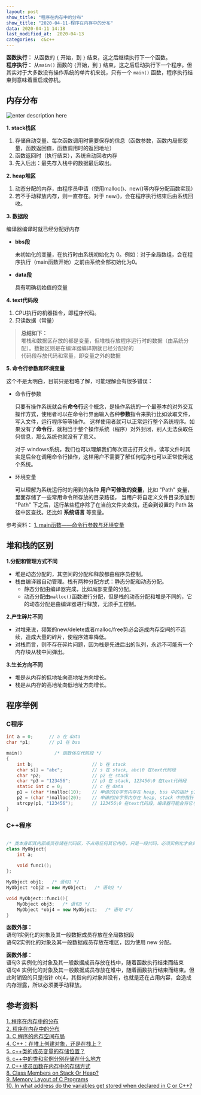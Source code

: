 ```yaml
---
layout: post
show_title: "程序在内存中的分布"
show_title: "2020-04-11-程序在内存中的分布"
data: 2020-04-11 14:18
last_modified_at:  2020-04-13
categories:  c&c++
---
```


**函数执行：** 从函数的  `{` 开始，到 `}` 结束，这之后继续执行下一个函数。  
**程序执行：** 从`main()` 函数的 `{`开始，到 `}` 结束，这之后启动执行下一个程序。但其实对于大多数没有操作系统的单片机来说，只有一个 `main()` 函数，程序执行结束则意味着重启或停机。

<!--more-->

## 内存分布

![enter description here](https://raw.githubusercontent.com/LonlyPan/LonlyPan.github.io/master/images/Posts/2020-4-11-程序在内存中的分布/程序内存分布.png)

**1. stack栈区**
1. 存储自动变量、每次函数调用时需要保存的信息（函数参数，函数内局部变量，函数返回值，函数调用时的返回地址）
2. 函数返回时（执行结束），系统自动回收内存
3. 先入后出：最先存入栈中的数据最后取出。

**2. heap堆区**
1. 动态分配的内存，由程序员申请（使用malloc()、new()等内存分配函数实现）
2. 若不手动释放内存，则一直存在。对于 new()，会在程序执行结束后由系统回收。

**3. 数据段**

编译器编译时就已经分配好内存

- **bbs段**

  未初始化的变量，在执行时由系统初始化为 0。例如：对于全局数组，会在程序执行（main函数开始）之前由系统全部初始化为0。

- **data段**

  具有明确初始值的变量

**4.  text代码段**

1. CPU执行的机器指令，即程序代码。
2. 只读数据（常量）

>**总结如下：**  
堆栈和数据区存放的都是变量，但堆栈存放程序运行时的数据（由系统分配）。数据区则是在编译器编译期就已经分配好的  
代码段存放代码和常量，即变量之外的数据

**5. 命令行参数和环境变量**

这个不是太明白，目前只是粗略了解，可能理解会有很多错误：

- 命令行参数

  只要有操作系统就会有**命令行**这个概念，是操作系统的一个最基本的对外交互操作方式，使用者可以在命令行界面输入各种**参数**指令来执行比如读取文件，写入文件，运行程序等等操作。  这样使用者就可以正常运行整个系统程序。如果没有了**命令行**，就相当于整个操作系统（程序）对外封闭，别人无法获取任何信息，那么系统也就没有了意义。

  对于 windows系统，我们也可以理解我们每次双击打开文件，读写文件时其实是后台在调用命令行操作，这样用户不需要了解任何程序也可以正常使用这个系统。

- 环境变量

  可以理解为系统运行时的用到的各种 **用户可修改的变量**，比如 "Path" 变量，里面存储了一些常用命令所存放的目录路径， 当用户将自定义文件目录添加到 "Path" 下之后，运行某些程序除了在当前文件夹查找，还会到设置的 Path 路径中区查找。还比如 **系统语言** 等变量。

参考资料：
[1. main函数——命令行参数与环境变量](https://blog.51cto.com/muhuizz/1767467)  

## 堆和栈的区别

**1.分配和管理方式不同** 
- 堆是动态分配的，其空间的分配和释放都由程序员控制。
- 栈由编译器自动管理。栈有两种分配方式：静态分配和动态分配。
  - 静态分配由编译器完成，比如局部变量的分配。
  - 动态分配由`malloc()`函数进行分配，但是栈的动态分配和堆是不同的，它的动态分配是由编译器进行释放，无须手工控制。

**2.产生碎片不同**
- 对堆来说，频繁的new/delete或者malloc/free势必会造成内存空间的不连续，造成大量的碎片，使程序效率降低。
- 对栈而言，则不存在碎片问题，因为栈是先进后出的队列，永远不可能有一个内存块从栈中间弹出。

**3.生长方向不同**
- 堆是从内存的低地址向高地址方向增长。
- 栈是从内存的高地址向低地址方向增长。

## 程序举例

### C程序
```c 
int a = 0;      // a 在 data
char *p1;       // p1 在 bss

main()            /* 函数体在代码段 */
{
    int b;                      // b 在 stack
    char s[] = "abc";           // s 在 stack, abc\0 在text代码段
    char *p2;                   // p2 在 stack
    char *p3 = "123456";        // p3 在 stack, 123456\0 在text代码段
    static int c = 0;           // c 在 data
    p1 = (char *)malloc(10);    // 申请的10字节内存在 heap, bss 中的指针 p1 指向 heap 中的内存
    p2 = (char *)malloc(20);    // 申请的20字节内存在 heap, stack 中的指针 p2 指向heap中的内存
    strcpy(p1, "123456");       // 123456\0 在text代码段，编译器可能会将它与 p3 所指向的 "123456" 优化成一块
}

```

### C++程序


```cpp

/* 类本身即其内部成员存储在代码区，不占用任何其它内存，只是一段代码，必须实例化才会具有意义 */
class MyObject{
    int a;
    
    void func1();
};

MyObject obj1;   /* 语句1 */
MyObject *obj2 = new MyObject;   /* 语句2 */

void MyObject::func1(){
    MyObject obj3;   /* 语句3 */
    MyObject *obj4 = new MyObject;   /* 语句 4*/
}
```

**函数外部：**  
语句1实例化的对象及其一般数据成员存放在全局数据段  
语句2实例化的对象及其一般数据成员存放在堆区，因为使用 new 分配。  

**函数外部：**  
语句3 实例化的对象及其一般数据成员存放在栈中，随着函数执行结束而结束  
语句4 实例化的对象及其一般数据成员存放在堆中，随着函数执行结束而结束。但此时销毁的只是指针 obj4，其指向的对象并没有，也就是还在占用内容，会造成内存泄露，所以必须要手动释放。

## 参考资料

[1. 程序在内存中的分布](https://www.cnblogs.com/Lynn-Zhang/p/5449199.html)  
[2. 程序在内存中的分布](https://www.jianshu.com/p/155e83ba18b8)  
[3. C 程序的内存空间布局](https://blog.csdn.net/why19911024/article/details/53033426)  
[4. C\++：在堆上创建对象，还是在栈上？](https://www.devbean.net/2014/02/cpp-create-object-on-heap-or-stack/#comment-17679)  
[5. c\++类的成员变量的存储位置？](https://segmentfault.com/q/1010000004149330)  
[6. c\++中的类和实例分别存储在什么地方](https://zhidao.baidu.com/question/1737185158839349467.html)  
[7. C\++成员函数在内存中的存储方式](https://blog.csdn.net/fuzhongmin05/article/details/59112081)  
[8. Class Members on Stack Or Heap?](https://www.daniweb.com/programming/software-development/threads/450593/class-members-on-stack-or-heap)  
[9. Memory Layout of C Programs](https://www.geeksforgeeks.org/memory-layout-of-c-program/)  
[10. In what address do the variables get stored when declared in C or C++?](https://www.quora.com/In-what-address-do-the-variables-get-stored-when-declared-in-C-or-C++https://www.quora.com/In-what-address-do-the-variables-get-stored-when-declared-in-C-or-C++)  
